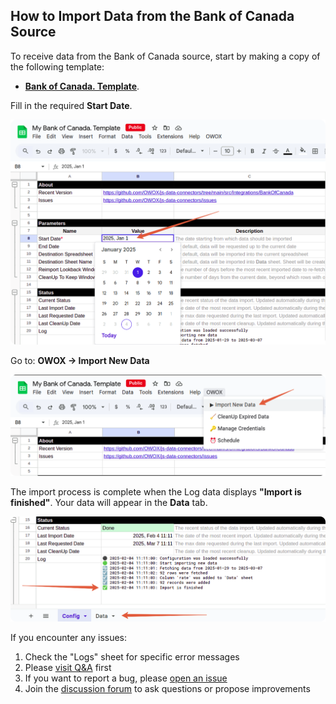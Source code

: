## How to Import Data from the Bank of Canada Source

To receive data from the Bank of Canada source, start by making a copy of the following template:
- [**Bank of Canada. Template**](https://docs.google.com/spreadsheets/d/1yHHAUhH9OeFoIULGDmWUSAkfVmjb8eY4XeHzbYvu14s/copy). 

Fill in the required **Start Date**.  

![Bank of Canada Start Date](res/bank_date.png)

Go to: **OWOX → Import New Data**

![Bank of Canada Import](res/bank_import.png)

The import process is complete when the Log data displays **"Import is finished"**. Your data will appear in the **Data** tab.

![Bank of Canada Finished](res/bank_finished.png)

If you encounter any issues:

1. Check the "Logs" sheet for specific error messages
2. Please [visit Q&A](https://github.com/OWOX/owox-data-marts/discussions/categories/q-a) first
3. If you want to report a bug, please [open an issue](https://github.com/OWOX/owox-data-marts/issues)
4. Join the [discussion forum](https://github.com/OWOX/owox-data-marts/discussions) to ask questions or propose improvements 